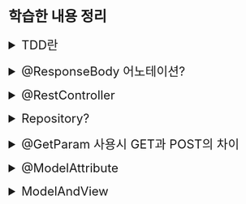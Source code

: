 # 학습한 내용 정리

<details>
<summary style="font-size: x-large">TDD란</summary>

테스트 주도 개발을 뜻함.
지금은 먼저 domain 패키지에 Member라는 부모 클래스를 만들고,
memberRepository라는 인터페이스를 만들어 내가 구현해야 하는 것들의 명세를 작성하였다.

이후 main의 레포지토리에서 클래스를 만들어 그것들을 실제로 구현하고,
test에서 @Test를 사용하며 테스트를 진행하였다.

TDD는 이것의 반대 순서로 가는 것이다.

내가 별 모양 작품을 만든다고 하면,
별 모양 틀을 먼저 만들고 작품이 들어가는 지를 확인하는 것!

테스트를 먼저 만들고, 구현 클래스를 만들어서 테스트를 진행하는 것!
</details>
<br>

<details>
<summary style="font-size: x-large">@ResponseBody 어노테이션?</summary>
해당 어노테이션이 찍혀있으면 spring은 return값의 html을 렌더해 주는 게 아니라
문자 내용을 그대로 찍어준다. (HTTP의 Body에 문자 내용을 그대로 반환한다는 말)

글자는 그대로 찍어주면 되는데 만약 객체를 넘겨준다면?
이것은 JSON 방식으로 data를 만들어서 HTTP응답에 반환해 주는게 default!

api를 보통 이것을 이용하여 만든다.
</details>
<br>

<details>
<summary style="font-size: x-large">@RestController</summary>
@Controller 와 @ResponseBody를 합친 역할을 하는 것
@RestController를 사용하면 따로 method들에 @ResponseBody를 사용하지 않아도
controller 내부의 메소드 내용들이 ResponseBody가 적용되어 나온다.
</details>
<br>

<details>
<summary style="font-size: x-large">Repository?</summary>
Entity 객체를 DB와 연결시켜주는 역할을 한다.
만들때에는 인터페이스로 만들고, 어떤 테이블과 연결할 지 제네릭스에 작성한다.

예시로
"Public interface ProductRepository extends JpaRepository <Food, Long>" 이런 식으로 작성하는데,
제네릭스 안의 첫번째에는 연결할 테이블을 작성하고 뒤에는 타입을 작성한다.
</details>
<br>

<details>
<summary style="font-size: x-large">@GetParam 사용시 GET과 POST의 차이</summary>
html에서 form 태그를 이용할 때 get 방식을 사용하면 url에 주고받는 내용이 바로 표시가 되지만,
post방식으로 보냈을 때에는 url 방식으로 보냈을 때에는 값이 표현이 되지 않고 payload에 실려서 들어가게 된다.

html에서 form태그를 통해서 값을 보낼때 @RequestParam으로 값을 받을 수 있다.
</details>
<br>

<details>
<summary style="font-size: x-large">@ModelAttribute</summary>
클라이언트에서 보내는 값이 여러개일 때, @ModelAttribute를 사용해서 값을 객체 형식으로 받을 수 있다.
사용할 때에는 객체의 필드에 접근을 해서 사용하면 되지만 객체에 @Setter가 꼭 설정되어 있어야 한다.

덧붙여 @ModelAttribute는 생략이 가능하다.

</details>
<br>

<details>
<summary style="font-size: x-large">ModelAndView</summary>
Controller 처리 결과 후 응답할 view와 view에 전달할 값을 저장
ModelAndView는 데이터와 이동하고자 하는 View Page를 같이 저장한다.

예시로 아래와 같이 사용할 수 있다.
@RequestMapping("/api/member")
public ModelAndView view(){

//데이터와 뷰를 동시에 설정 가능하다
return new ModelAndView("index", "123");

</details>
<br>
